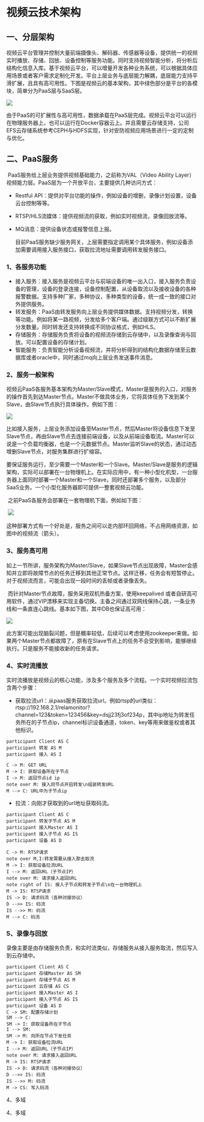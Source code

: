 # 视频云技术架构

## 一、分层架构

​	视频云平台管理并控制大量前端摄像头、解码器、传感器等设备，提供统一的视频实时播放、存储、回放、设备控制等服务功能。同时支持视频智能分析，将分析后结构化信息入库。基于视频云平台，可以增量开发各种业务系统，可以根据具体应用场景或者客户需求定制化开发。平台上层业务与底层能力解耦，底层能力支持平滑扩展，且具有高可用性。下图是视频云的基本架构，其中绿色部分是平台的各模块，简单分为PaaS层与SaaS层。

![](.\_images\vc_arch.png)



​	由于PaaS的可扩展性与高可用性，数据承载在PaaS层完成。视频云平台可以运行在物理服务器上，也可以运行在Docker容器云上。并且需要云存储支持，公司EFS云存储系统参考CEPH与HDFS实现，针对安防视频应用场景进行一定的定制与优化。

## 二、PaaS服务

​	PaaS服务给上层业务提供视频基础能力，之前称为VAL（Video Ability Layer）视频能力层。PaaS层为一个开放平台，主要提供几种访问方式：

- Restful API：提供对平台功能的操作，例如设备的增删，录像计划设置，设备云台控制等等。

- RTSP/HLS流媒体：提供视频流的获取，例如实时视频流，录像回放流等。

- MQ消息：提供设备状态或报警信息上报。

  目前PaaS服务缺少服务网关，上层需要指定调用某个具体服务，例如设备添加需要调用接入服务接口，获取拉流地址需要调用转发服务接口。

### 1、各服务功能

- 接入服务：接入服务是视频云平台与前端设备的唯一出入口，接入服务负责设备的管理，设备的登录连接，设备控制配置，从设备取流以及接收设备的各种报警数据。支持多种厂家，多种协议，多种类型的设备，统一成一致的接口对外提供服务。
- 转发服务：PaaS由转发服务向上层业务提供媒体数据。支持视频分发，转换等功能。例如将某一路视频，分发给多个客户端。通过级联方式可以不断扩展分发数量。同时转发还支持转换成不同协议格式，例如HLS。
- 存储服务：存储服务负责将设备的视频流存储到云存储中，以及录像查询与回放。可以配置设备的存储计划。
- 智能服务：负责智能分析设备视频流，并将分析得到的结构化数据存储至云数据库或者oracle中，同时通过mq向上层业务发送事件消息。



### 2、服务一般架构

​	视频云PaaS各服务基本架构为Master/Slave模式，Master是服务的入口，对服务的操作首先到达Master节点。Master不做具体业务，它将具体任务下发到某个Slave，由Slave节点执行具体操作。例如下图：

![](./_images/mas_slav.png)

​	比如接入服务，上层业务添加设备至Master节点，然后Master将设备信息下发至Slave节点，再由Slave节点去连接前端设备，以及从前端设备取流。Master可以说是一个负载均衡器，也是一个元数据节点。Master监听Slave的状态，通过动态增删Slave节点，对服务集群进行扩缩容。

​	要保证服务运行，至少需要一个Master和一个Slave。Master/Slave是服务的逻辑架构，实际可以部署在一台物理机上。在实际应用中，有一种小型化机型，一台服务器上面同时部署一个Master和一个Slave，同时还部署多个服务，以及部分SaaS业务。一个小型化服务器即可提供一整套视频云功能。

​	之前PaaS各服务会部署在一套物理机下面，例如如下图：

​	![](./_images/phy.png)

​	这种部署方式有一个好处是，服务之间可以走内部环回网络，不占用网络资源，如图中的视频流（箭头）。

### 3、服务高可用

​	如上一节所讲，服务架构为Master/Slave，如果Slave节点出现故障，Master会感知并立即将故障节点的任务迁移到其他正常节点。这样迁移，任务会有短暂停止。对于视频流而言，可能会出现一段时间的丢帧或者录像丢失。

​	而针对Master节点故障，服务采用双机热备方案，使用keepalived 或者自研高可用软件，通过VIP漂移来实现主备切换。主备之间通过双网线保持心跳，一条业务线和一条直连心跳线。基本如下图，其中DB也保证高可用：

![](./_images/standby.png)

​	此方案可能出现脑裂问题，但是概率较低，后续可以考虑使用zookeeper来做。如果两个Master节点都故障了，原有在Slave节点上的任务不会受到影响，能够继续执行。只是服务不能接收新的任务请求。

### 4、实时流播放

​	实时流播放是视频云的核心功能，涉及多个服务及多个流程。一个实时视频拉流包含两个步骤：

- 获取拉流url：从paas服务获取拉流url。例如rtsp的url类似：rtsp://192.168.2.1/relamonitor?channel=123&token=123456&key=dsjj23fj3of234p，其中ip地址为转发任务所在的子节点ip，channel标识设备通道，token、key等用来做鉴权或者其他标识。


```sequence
participant Client AS C
participant 转发 AS M
participant 接入 AS I

C -> M: GET URL
M -> I: 获取设备所在子节点
I -> M: 返回节点id ip
note over M: 接入同节点开启转发\n组装转发URL
M --> C: URL中为子节点ip
```



- 拉流：向刚才获取到的url地址获取码流。


```sequence
participant Client AS C
participant 转发子节点 AS M
participant 接入Master AS I
participant 接入子节点 AS IS
participant 设备 AS D

C -> M: RTSP请求
note over M,I:转发需要从接入那去取流
M -> I: 获取设备拉流URL
I --> M: 返回URL（子节点IP）
note over M: 请求接入返回URL
note right of IS: 接入子节点和转发子节点\n在一台物理机上
M -> IS: RTSP请求
IS -> D: 请求码流（各种对接协议）
D -->> IS: 码流
IS -->> M: 码流
M --> C: 码流
```

### 5、录像与回放

​	录像主要是由存储服务负责，和实时流类似，存储服务从接入服务取流，然后写入到云存储中。


```sequence
participant Client AS C
participant 存储Master AS SM
participant 存储子节点 AS M
participant 云存储 AS CS
participant 接入Master AS I
participant 接入子节点 AS IS
participant 设备 AS D
C -> SM: 配置存储计划
SM --> C: 
SM -> I: 获取设备所在子节点
I --> SM:
SM -> M: 向所在节点下发任务
M -> I: 获取设备拉流URL
I --> M: 返回URL（子节点IP）
note over M: 请求接入返回URL
M -> IS: RTSP请求
IS -> D: 请求码流（各种对接协议）
D -->> IS: 码流
IS -->> M: 码流
M -> CS: 写入码流

```







4、多域



4、多域

